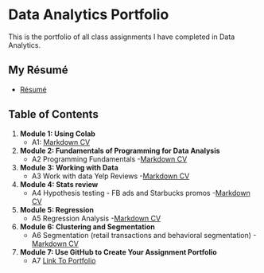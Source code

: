 # Data Analytics Portfolio
This is the portfolio of all class assignments I have completed in Data Analytics. 

## My Résumé
- [Résumé](https://colab.research.google.com/drive/1jnAKXE7ufJxIBkGKFGd4nTCtNds-81Lx?usp=sharing)

## Table of Contents
1. **Module 1: Using Colab**
   - A1: [Markdown CV](https://colab.research.google.com/drive/1jnAKXE7ufJxIBkGKFGd4nTCtNds-81Lx?usp=sharing)
2. **Module 2: Fundamentals of Programming for Data Analysis**
   - A2 Programming Fundamentals
   -[Markdown CV](https://colab.research.google.com/drive/1jnAKXE7ufJxIBkGKFGd4nTCtNds-81Lx?usp=sharing)
3. **Module 3: Working with Data**
   - A3 Work with data Yelp Reviews
  -[Markdown CV](https://colab.research.google.com/drive/1jnAKXE7ufJxIBkGKFGd4nTCtNds-81Lx?usp=sharing)
4. **Module 4: Stats review**
   - A4 Hypothesis testing - FB ads and Starbucks promos
-[Markdown CV](https://colab.research.google.com/drive/1jnAKXE7ufJxIBkGKFGd4nTCtNds-81Lx?usp=sharing)
5. **Module 5: Regression**
   - A5 Regression Analysis
-[Markdown CV](https://colab.research.google.com/drive/1jnAKXE7ufJxIBkGKFGd4nTCtNds-81Lx?usp=sharing)
6. **Module 6: Clustering and Segmentation**
   - A6 Segmentation (retail transactions and behavioral segmentation)
   -[Markdown CV](https://colab.research.google.com/drive/1jnAKXE7ufJxIBkGKFGd4nTCtNds-81Lx?usp=sharing)
7. **Module 7: Use GitHub to Create Your Assignment Portfolio**
    - A7 [Link To Portfolio](https://github.com/jaredhunt22/jaredhunt22)


